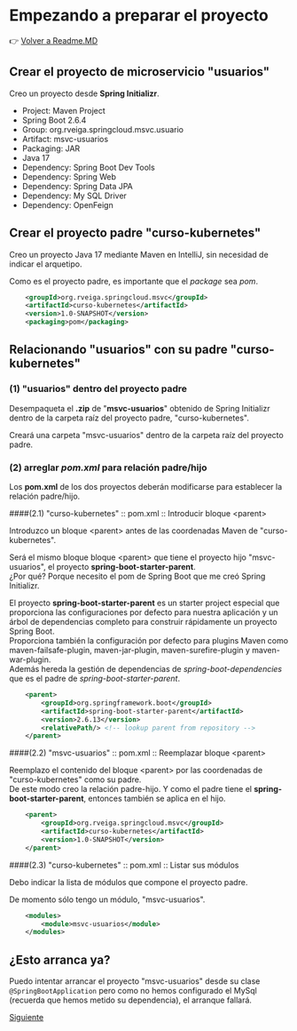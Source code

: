 # Empezando a preparar el proyecto

👉 [Volver a Readme.MD](Readme.MD)

## Crear el proyecto de microservicio "usuarios" 

Creo un proyecto desde **Spring Initializr**. 

- Project: Maven Project
- Spring Boot 2.6.4
- Group: org.rveiga.springcloud.msvc.usuario
- Artifact: msvc-usuarios
- Packaging: JAR
- Java 17
- Dependency: Spring Boot Dev Tools
- Dependency: Spring Web
- Dependency: Spring Data JPA
- Dependency: My SQL Driver
- Dependency: OpenFeign

## Crear el proyecto padre "curso-kubernetes"

Creo un proyecto Java 17 mediante Maven en IntelliJ, sin necesidad de indicar el arquetipo.

Como es el proyecto padre, es importante que el *package* sea *pom*.
```xml 
    <groupId>org.rveiga.springcloud.msvc</groupId>
    <artifactId>curso-kubernetes</artifactId>
    <version>1.0-SNAPSHOT</version>
    <packaging>pom</packaging>
```

## Relacionando "usuarios" con su padre "curso-kubernetes"

### (1) "usuarios" dentro del proyecto padre
Desempaqueta el **.zip** de "**msvc-usuarios**" obtenido de Spring Initializr dentro de la carpeta raíz del proyecto padre, "curso-kubernetes". 

Creará una carpeta "msvc-usuarios" dentro de la carpeta raíz del proyecto padre.

### (2) arreglar *pom.xml* para relación padre/hijo
Los **pom.xml** de los dos proyectos deberán modificarse para establecer la relación padre/hijo. 

####(2.1) "curso-kubernetes" :: pom.xml :: Introducir bloque &lt;parent&gt;

Introduzco un bloque &lt;parent&gt; antes de las coordenadas Maven de "curso-kubernetes". 

Será el mismo bloque bloque &lt;parent&gt; que tiene el proyecto hijo "msvc-usuarios", el proyecto **spring-boot-starter-parent**. <br>
¿Por qué? Porque necesito el pom de Spring Boot que me creó Spring Initializr.

El proyecto **spring-boot-starter-parent** es un starter project especial que proporciona las configuraciones por defecto para nuestra aplicación 
y un árbol de dependencias completo para construir rápidamente un proyecto Spring Boot. <br>
Proporciona también la configuración por defecto para plugins Maven como maven-failsafe-plugin, maven-jar-plugin, maven-surefire-plugin y maven-war-plugin. <br> 
Además hereda la gestión de dependencias de *spring-boot-dependencies* que es el padre de *spring-boot-starter-parent*.

```xml 
    <parent>
        <groupId>org.springframework.boot</groupId>
        <artifactId>spring-boot-starter-parent</artifactId>
        <version>2.6.13</version>
        <relativePath/> <!-- lookup parent from repository -->
    </parent>
```
####(2.2) "msvc-usuarios" :: pom.xml :: Reemplazar bloque &lt;parent&gt;

Reemplazo el contenido del bloque &lt;parent&gt; por las coordenadas de "curso-kubernetes" como su padre. <br> 
De este modo creo la relación padre-hijo. Y como el padre tiene el **spring-boot-starter-parent**, entonces también se aplica en el hijo. 

```xml 
    <parent>
        <groupId>org.rveiga.springcloud.msvc</groupId>
        <artifactId>curso-kubernetes</artifactId>
        <version>1.0-SNAPSHOT</version>
    </parent>
```
####(2.3) "curso-kubernetes" :: pom.xml :: Listar sus módulos

Debo indicar la lista de módulos que compone el proyecto padre. 

De momento sólo tengo un módulo, "msvc-usuarios". 

```xml 
    <modules>
        <module>msvc-usuarios</module>
    </modules>
```
## ¿Esto arranca ya? 

Puedo intentar arrancar el proyecto "msvc-usuarios" desde su clase `@SpringBootApplication` 
pero como no hemos configurado el MySql (recuerda que hemos metido su dependencia), el arranque fallará. 


[Siguiente](02_msvc-usuarios.md)
